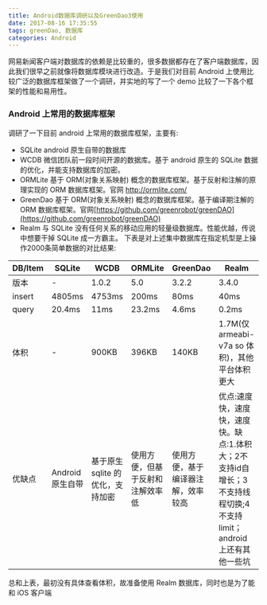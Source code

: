 ```yaml
---
title: Android数据库调研以及GreenDao3使用
date: 2017-08-16 17:35:55
tags: greenDao, 数据库
categories: Android
---
```

网易新闻客户端对数据库的依赖是比较重的，很多数据都存在了客户端数据库，因此我们很早之前就像将数据库模块进行改造。于是我们对目前 Android 上使用比较广泛的数据库框架做了一个调研，并实地的写了一个 demo 比较了一下各个框架的性能和易用性。
### Android 上常用的数据库框架
调研了一下目前 android 上常用的数据库框架，主要有:
- SQLite android 原生自带的数据库
- WCDB 微信团队前一段时间开源的数据库。基于 android 原生的 SQLite 数据的优化，并能支持数据库的加密。
- ORMLite 基于 ORM(对象关系映射) 概念的数据库框架。基于反射和注解的原理实现的 ORM 数据库框架。官网 [ http://ormlite.com/ ]( http://ormlite.com/ )
- GreenDao 基于 ORM(对象关系映射) 概念的数据库框架。基于编译期注解的 ORM 数据库框架。官网[https://github.com/greenrobot/greenDAO](https://github.com/greenrobot/greenDAO)
- Realm 与 SQLite 没有任何关系的移动应用的轻量级数据库。性能优越，传说中想要干掉 SQLite 成一方霸主。 
下表是对上述集中数据库在指定机型是上操作2000条简单数据的对比结果:

|DB/Item|SQLite|WCDB|ORMLite|GreenDao|Realm|
|---|----|----|---|----|----|
|版本|-|1.0.2|5.0|3.2.2|3.4.0|
|insert|4805ms|4753ms|200ms|80ms|40ms|
|query|20.4ms|11ms|23.2ms|4.6ms|0.2ms|
|体积|-| 900KB|396KB|140KB|1.7M(仅 armeabi-v7a so 体积)，其他平台体积更大|
|优缺点|Android 原生自带 |基于原生sqlite 的优化，支持加密|使用方便，但基于反射和注解效率低|使用方便，基于编译器注解，效率较高|优点:速度快，速度快，速度快。缺点:1.体积大；2不支持id自增长；3不支持线程切换;4不支持limit； android 上还有其他一些坑|
总和上表，最初没有具体查看体积，故准备使用 Realm 数据库，同时也是为了能和 iOS 客户端
